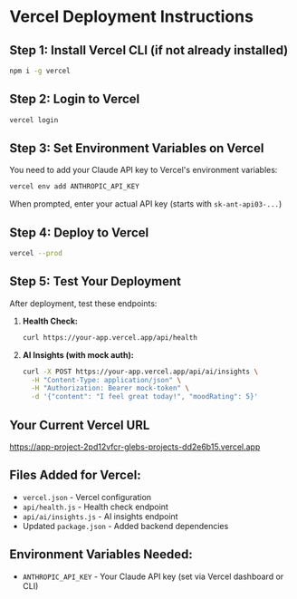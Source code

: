 # Vercel Deployment Instructions

## Step 1: Install Vercel CLI (if not already installed)
```bash
npm i -g vercel
```

## Step 2: Login to Vercel
```bash
vercel login
```

## Step 3: Set Environment Variables on Vercel
You need to add your Claude API key to Vercel's environment variables:

```bash
vercel env add ANTHROPIC_API_KEY
```
When prompted, enter your actual API key (starts with `sk-ant-api03-...`)

## Step 4: Deploy to Vercel
```bash
vercel --prod
```

## Step 5: Test Your Deployment
After deployment, test these endpoints:

1. **Health Check:**
   ```bash
   curl https://your-app.vercel.app/api/health
   ```

2. **AI Insights (with mock auth):**
   ```bash
   curl -X POST https://your-app.vercel.app/api/ai/insights \
     -H "Content-Type: application/json" \
     -H "Authorization: Bearer mock-token" \
     -d '{"content": "I feel great today!", "moodRating": 5}'
   ```

## Your Current Vercel URL
https://app-project-2pd12vfcr-glebs-projects-dd2e6b15.vercel.app

## Files Added for Vercel:
- `vercel.json` - Vercel configuration
- `api/health.js` - Health check endpoint
- `api/ai/insights.js` - AI insights endpoint
- Updated `package.json` - Added backend dependencies

## Environment Variables Needed:
- `ANTHROPIC_API_KEY` - Your Claude API key (set via Vercel dashboard or CLI)
